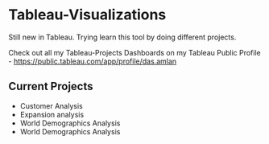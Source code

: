 # Tableau-Visualizations
Still new in Tableau. Trying learn this tool by doing different projects.

Check out all my Tableau-Projects Dashboards on my Tableau Public Profile -
https://public.tableau.com/app/profile/das.amlan

## Current Projects 
* Customer Analysis
* Expansion analysis
* World Demographics Analysis
* World Demographics Analysis
